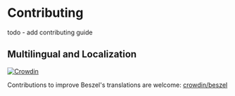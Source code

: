 # Contributing

todo - add contributing guide

## Multilingual and Localization

[![Crowdin](https://badges.crowdin.net/beszel/localized.svg)](https://crowdin.com/project/beszel)

Contributions to improve Beszel's translations are welcome: [crowdin/beszel](https://crowdin.com/project/beszel)
